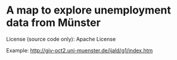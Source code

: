 # A map to explore unemployment data from Münster

License (source code only): Apache License

Example: http://giv-oct2.uni-muenster.de/ijald/g1/index.htm
